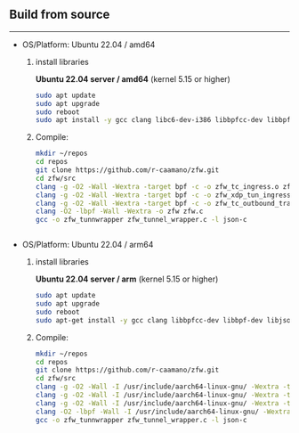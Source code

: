 ## Build from source
---
- OS/Platform: Ubuntu 22.04 / amd64
    1. install libraries

        **Ubuntu 22.04 server / amd64** (kernel 5.15 or higher)

        ```bash
        sudo apt update
        sudo apt upgrade
        sudo reboot
        sudo apt install -y gcc clang libc6-dev-i386 libbpfcc-dev libbpf-dev libjson-c-dev
        ```          

    1. Compile:

        ```bash      
        mkdir ~/repos
        cd repos
        git clone https://github.com/r-caamano/zfw.git 
        cd zfw/src
        clang -g -O2 -Wall -Wextra -target bpf -c -o zfw_tc_ingress.o zfw_tc_ingress.c
        clang -g -O2 -Wall -Wextra -target bpf -c -o zfw_xdp_tun_ingress.o zfw_xdp_tun_ingress.c
        clang -g -O2 -Wall -Wextra -target bpf -c -o zfw_tc_outbound_track.o zfw_tc_outbound_track.c
        clang -O2 -lbpf -Wall -Wextra -o zfw zfw.c
        gcc -o zfw_tunnwrapper zfw_tunnel_wrapper.c -l json-c
    ```  

- OS/Platform: Ubuntu 22.04 / arm64
    1. install libraries

        **Ubuntu 22.04 server / arm** (kernel 5.15 or higher)

        ```bash
        sudo apt update
        sudo apt upgrade
        sudo reboot
        sudo apt-get install -y gcc clang libbpfcc-dev libbpf-dev libjson-c-dev
        ```          

    1. Compile:

        ```bash      
        mkdir ~/repos
        cd repos
        git clone https://github.com/r-caamano/zfw.git
        cd zfw/src
        clang -g -O2 -Wall -I /usr/include/aarch64-linux-gnu/ -Wextra -target bpf -c -o zfw_tc_ingress.o zfw_tc_ingress.c
        clang -g -O2 -Wall -I /usr/include/aarch64-linux-gnu/ -Wextra -target bpf -c -o zfw_xdp_tun_ingress.o zfw_xdp_tun_ingress.c
        clang -g -O2 -Wall -I /usr/include/aarch64-linux-gnu/ -Wextra -target bpf -c -o zfw_tc_outbound_track.o zfw_tc_outbound_track.c
        clang -O2 -lbpf -Wall -I /usr/include/aarch64-linux-gnu/ -Wextra -o zfw zfw.c
        gcc -o zfw_tunnwrapper zfw_tunnel_wrapper.c -l json-c
    ```     

    

